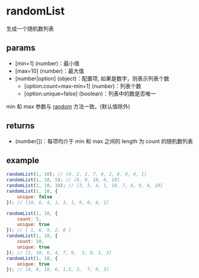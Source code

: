 # randomList

生成一个随机数列表

## params

-   [min=1] (number)：最小值
-   [max=10] (number)：最大值
-   [number|option] (object)：配置项, 如果是数字，则表示列表个数
    -   [option.count=max-min+1] (number)：列表个数
    -   [option.unique=false] (boolean)：列表中的数是否唯一

min 和 max 参数与 [random](./random.md) 方法一致。(默认值除外)

## returns

-   (number[])：每项均介于 min 和 max 之间的 length 为 count 的随机数列表

## example

```js
randomList(1, 10); // [4, 2, 3, 7, 4, 2, 8, 9, 4, 1]
randomList(1, 10, 5); // [8, 9, 10, 8, 10]
randomList(1, 10, 10); // [3, 5, 4, 1, 10, 7, 6, 9, 4, 10]
randomList(1, 10, {
	unique: false
}); // [10, 6, 4, 1, 3, 1, 9, 6, 4, 1]

randomList(1, 10, {
	count: 5,
	unique: true
}); // [ 1, 6, 9, 2, 8 ]
randomList(1, 10, {
	count: 10,
	unique: true
}); // [2, 10, 6, 4, 7, 9,  5, 8, 1, 3]
randomList(1, 10, {
	unique: true
}); // [4, 8, 10, 6, 1,5, 2,  7, 9, 3]
```
